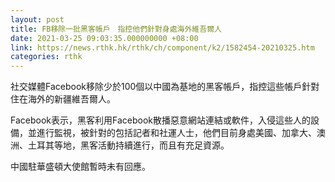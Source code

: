 ```yaml
---
layout: post
title: FB移除一批黑客帳戶　指控他們針對身處海外維吾爾人
date: 2021-03-25 09:03:35.000000000 +08:00
link: https://news.rthk.hk/rthk/ch/component/k2/1582454-20210325.htm
categories: rthk
---
```


社交媒體Facebook移除少於100個以中國為基地的黑客帳戶，指控這些帳戶針對住在海外的新疆維吾爾人。

Facebook表示，黑客利用Facebook散播惡意網站連結或軟件，入侵這些人的設備，並進行監視，被針對的包括記者和社運人士，他們目前身處美國、加拿大、澳洲、土耳其等地，黑客活動持續進行，而且有充足資源。

中國駐華盛頓大使館暫時未有回應。

